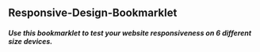 ## Responsive-Design-Bookmarklet

##### Use this bookmarklet to test your website responsiveness on 6 different size devices.
